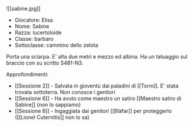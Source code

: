![[sabine.jpg]]

- Giocatore: Elisa
- Nome: Sabine
- Razza: lucertoloide
- Classe: barbaro 
- Sottoclasse: cammino dello zelota

Porta una sciarpa. E' alta due metri e mezzo ed albina.
Ha un tatuaggio sul braccio con su scritto S481-N3.

Approfondimenti:
- [[Sessione 2]] - Salvata in gioventù dai paladini di [[Torm]]. E' stata trovata sottoterra. Non conosce i genitori
- [[Sessione 6]] - Ha avuto come maestro un satiro [[Maestro satiro di Sabine]] (non lo sappiamo)
- [[Sessione 6]] - Ingaggiata dai genitori [[Blàfar]] per proteggerlo ([[Lionel Cuternitis]] non lo sa)
